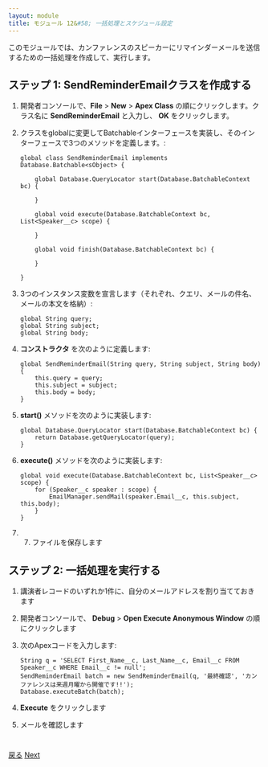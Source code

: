 ```yaml
---
layout: module
title: モジュール 12&#58; 一括処理とスケジュール設定
---
```

このモジュールでは、カンファレンスのスピーカーにリマインダーメールを送信するための一括処理を作成して、実行します。

## ステップ 1: SendReminderEmailクラスを作成する

1. 開発者コンソールで、**File** > **New** > **Apex Class** の順にクリックします。クラス名に **SendReminderEmail** と入力し、 **OK** をクリックします。

1. クラスをglobalに変更してBatchableインターフェースを実装し、そのインターフェースで3つのメソッドを定義します。:

    ```
    global class SendReminderEmail implements Database.Batchable<sObject> {

        global Database.QueryLocator start(Database.BatchableContext bc) {

        }

        global void execute(Database.BatchableContext bc, List<Speaker__c> scope) {

        }

        global void finish(Database.BatchableContext bc) {

        }

    }
    ```

1. 3つのインスタンス変数を宣言します（それぞれ、クエリ、メールの件名、メールの本文を格納）:

    ```
    global String query;
    global String subject;
    global String body;
    ```

1. **コンストラクタ** を次のように定義します:

    ```
    global SendReminderEmail(String query, String subject, String body) {
        this.query = query;
        this.subject = subject;
        this.body = body;
    }
    ```

1. **start()** メソッドを次のように実装します:

    ```
    global Database.QueryLocator start(Database.BatchableContext bc) {
        return Database.getQueryLocator(query);
    }
    ```

1. **execute()** メソッドを次のように実装します:

    ```
    global void execute(Database.BatchableContext bc, List<Speaker__c> scope) {
        for (Speaker__c speaker : scope) {
            EmailManager.sendMail(speaker.Email__c, this.subject, this.body);
        }
    }
    ```

1. 7.	ファイルを保存します


## ステップ 2: 一括処理を実行する

1. 講演者レコードのいずれか1件に、自分のメールアドレスを割り当てておきます

1. 開発者コンソールで、 **Debug** > **Open Execute Anonymous Window** の順にクリックします

1. 次のApexコードを入力します:

    ```
    String q = 'SELECT First_Name__c, Last_Name__c, Email__c FROM Speaker__c WHERE Email__c != null';
    SendReminderEmail batch = new SendReminderEmail(q, '最終確認', 'カンファレンスは来週月曜から開催です!!');
    Database.executeBatch(batch);
    ```

1. **Execute** をクリックします

1. メールを確認します


<div class="row" style="margin-top:40px;">
<div class="col-sm-12">
<a href="Testing.html" class="btn btn-default"><i class="glyphicon glyphicon-chevron-left"></i> 戻る</a>
<a href="next.html" class="btn btn-default pull-right">Next <i class="glyphicon glyphicon-chevron-right"></i></a>
</div>
</div>
